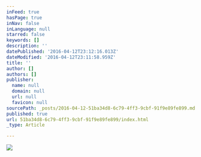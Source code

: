 ```yaml
---
inFeed: true
hasPage: true
inNav: false
inLanguage: null
starred: false
keywords: []
description: ''
datePublished: '2016-04-12T23:12:16.013Z'
dateModified: '2016-04-12T23:11:58.959Z'
title: ''
author: []
authors: []
publisher:
  name: null
  domain: null
  url: null
  favicon: null
sourcePath: _posts/2016-04-12-51ba34d8-6c79-4ff3-9cbf-91f9e89fe899.md
published: true
url: 51ba34d8-6c79-4ff3-9cbf-91f9e89fe899/index.html
_type: Article

---
```

![](https://the-grid-user-content.s3-us-west-2.amazonaws.com/db502321-4769-49f6-94a8-3cd7519cc159.jpg)